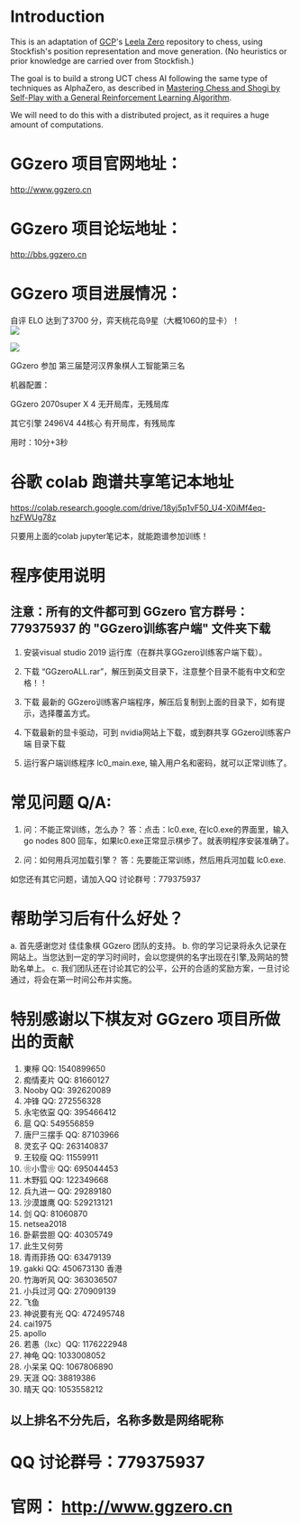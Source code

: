 

# Introduction

This is an adaptation of [GCP](https://github.com/gcp)'s [Leela Zero](https://github.com/gcp/leela-zero/) repository to chess, using Stockfish's position representation and move generation. (No heuristics or prior knowledge are carried over from Stockfish.)

The goal is to build a strong UCT chess AI following the same type of techniques as AlphaZero, as described in [Mastering Chess and Shogi by Self-Play with a General Reinforcement Learning Algorithm](https://arxiv.org/abs/1712.01815).

We will need to do this with a distributed project, as it requires a huge amount of computations.

# GGzero 项目官网地址：

http://www.ggzero.cn

# GGzero 项目论坛地址：

http://bbs.ggzero.cn

# GGzero 项目进展情况：

  自评 ELO 达到了3700 分，弈天桃花岛9星（大概1060的显卡）！  
  ![](https://github.com/leedavid/leela-chess-to-Chinese-Chess/blob/master/total-elo.jpg)
  
  ![](https://github.com/leedavid/leela-chess-to-Chinese-Chess/blob/master/lc0/20190904.png)
  
  GGzero 参加 第三届楚河汉界象棋人工智能第三名 
  
  机器配置： 
  
  GGzero    2070super X 4 无开局库，无残局库
  
  其它引擎   2496V4 44核心 有开局库，有残局库
  
  用时：10分+3秒 
  

# 谷歌 colab 跑谱共享笔记本地址

https://colab.research.google.com/drive/18yj5p1vF50_U4-X0iMf4eq-hzFWUg78z


只要用上面的colab jupyter笔记本，就能跑谱参加训练！

# 程序使用说明

  ## 注意：所有的文件都可到 GGzero 官方群号：779375937 的 "GGzero训练客户端" 文件夹下载

1. 安装visual studio 2019 运行库（在群共享GGzero训练客户端下载）。

2. 下载 “GGzeroALL.rar”，解压到英文目录下，注意整个目录不能有中文和空格！！

3. 下载 最新的 GGzero训练客户端程序，解压后复制到上面的目录下，如有提示，选择覆盖方式。

4. 下载最新的显卡驱动，可到 nvidia网站上下载，或到群共享 GGzero训练客户端 目录下载

5. 运行客户端训练程序 lc0_main.exe, 输入用户名和密码，就可以正常训练了。


# 常见问题 Q/A:

1.  问：不能正常训练，怎么办？
    答：点击：lc0.exe, 在lc0.exe的界面里，输入 go nodes 800 回车，如果lc0.exe正常显示棋步了。就表明程序安装准确了。
    
2.  问：如何用兵河加载引擎？
    答：先要能正常训练，然后用兵河加载 lc0.exe.  

如您还有其它问题，请加入QQ 讨论群号：779375937 


# 帮助学习后有什么好处？
a. 首先感谢您对 	佳佳象棋 GGzero 团队的支持。
b. 你的学习记录将永久记录在网站上。当您达到一定的学习时间时，会以您提供的名字出现在引擎,及网站的赞助名单上。
c. 我们团队还在讨论其它的公平，公开的合适的奖励方案，一旦讨论通过，将会在第一时间公布并实施。

# 特别感谢以下棋友对 GGzero 项目所做出的贡献

 

1. 東檸 QQ: 1540899650
2. 痴情麦片 QQ: 81660127
3. Nooby QQ: 392620089
4. 冲锋 QQ: 272556328
5. 永宅依寍 QQ: 395466412
6. 扈 QQ: 549556859
7. 唐尸三摆手 QQ: 87103966
8. 灵玄子 QQ: 263140837
9. 王较瘦 QQ: 11559911
10. ❀小雪❀ QQ: 695044453
11. 木野狐 QQ: 122349668
12. 兵九进一 QQ: 29289180
13. 沙漠雄鹰 QQ: 529213121
14. 剑 QQ: 81060870
15. netsea2018
16. 卧薪尝胆 QQ: 40305749
17. 此生又何劳
18. 青雨菲扬 QQ: 63479139
19. gakki QQ: 450673130 香港
20. 竹海听风 QQ: 363036507
21. 小兵过河 QQ: 270909139
22. 飞鱼
23. 神说要有光 QQ: 472495748
24. cai1975
25. apollo
26. 若愚（lxc）QQ: 1176222948
27. 神龟 QQ: 1033008052
28. 小呆呆 QQ: 1067806890
29. 天涯 QQ: 38819386
30. 晴天 QQ: 1053558212



## 以上排名不分先后，名称多数是网络昵称

# QQ 讨论群号：779375937
# 官网： http://www.ggzero.cn

